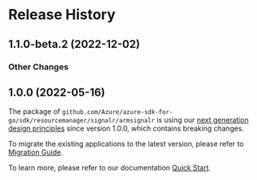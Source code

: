 # Release History

## 1.1.0-beta.2 (2022-12-02)
### Other Changes


## 1.0.0 (2022-05-16)

The package of `github.com/Azure/azure-sdk-for-go/sdk/resourcemanager/signalr/armsignalr` is using our [next generation design principles](https://azure.github.io/azure-sdk/general_introduction.html) since version 1.0.0, which contains breaking changes.

To migrate the existing applications to the latest version, please refer to [Migration Guide](https://aka.ms/azsdk/go/mgmt/migration).

To learn more, please refer to our documentation [Quick Start](https://aka.ms/azsdk/go/mgmt).